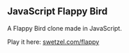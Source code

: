 ## JavaScript Flappy Bird
A Flappy Bird clone made in JavaScript. 

Play it here: [swetzel.com/flappy](https://swetzel.com/flappy/)
